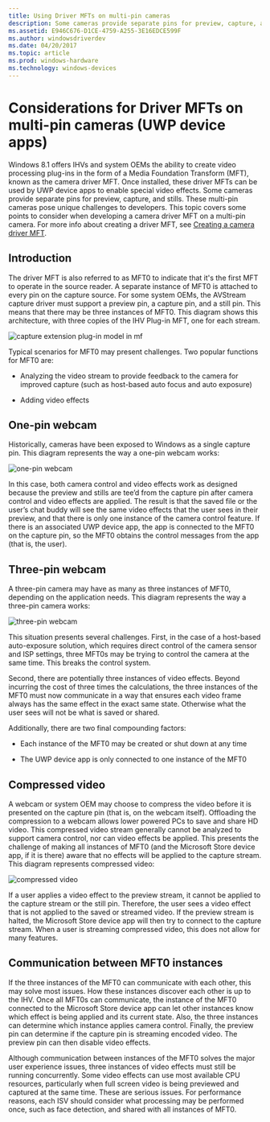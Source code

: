 ```yaml
---
title: Using Driver MFTs on multi-pin cameras
description: Some cameras provide separate pins for preview, capture, and stills. These multi-pin cameras pose unique challenges to developers. This topic covers some points to consider when developing a camera driver MFT on a multi-pin camera.
ms.assetid: E946C676-D1CE-4759-A255-3E16EDCE599F
ms.author: windowsdriverdev
ms.date: 04/20/2017
ms.topic: article
ms.prod: windows-hardware
ms.technology: windows-devices
---
```


# <span id="devapps.driver_mfts_on_multi-pin_cameras"></span>Considerations for Driver MFTs on multi-pin cameras (UWP device apps)


Windows 8.1 offers IHVs and system OEMs the ability to create video processing plug-ins in the form of a Media Foundation Transform (MFT), known as the camera driver MFT. Once installed, these driver MFTs can be used by UWP device apps to enable special video effects. Some cameras provide separate pins for preview, capture, and stills. These multi-pin cameras pose unique challenges to developers. This topic covers some points to consider when developing a camera driver MFT on a multi-pin camera. For more info about creating a driver MFT, see [Creating a camera driver MFT](creating-a-camera-driver-mft.md).

## <span id="Introduction"></span><span id="introduction"></span><span id="INTRODUCTION"></span>Introduction


The driver MFT is also referred to as MFT0 to indicate that it's the first MFT to operate in the source reader. A separate instance of MFT0 is attached to every pin on the capture source. For some system OEMs, the AVStream capture driver must support a preview pin, a capture pin, and a still pin. This means that there may be three instances of MFT0. This diagram shows this architecture, with three copies of the IHV Plug-in MFT, one for each stream.

![capture extension plug-in model in mf](images/372842-cameracaptureengine.png)

Typical scenarios for MFT0 may present challenges. Two popular functions for MFT0 are:

-   Analyzing the video stream to provide feedback to the camera for improved capture (such as host-based auto focus and auto exposure)

-   Adding video effects

## <span id="One-pin_webcam"></span><span id="one-pin_webcam"></span><span id="ONE-PIN_WEBCAM"></span>One-pin webcam


Historically, cameras have been exposed to Windows as a single capture pin. This diagram represents the way a one-pin webcam works:

![one-pin webcam](images/372826-camera-one-pin-webcam.png)

In this case, both camera control and video effects work as designed because the preview and stills are tee’d from the capture pin after camera control and video effects are applied. The result is that the saved file or the user’s chat buddy will see the same video effects that the user sees in their preview, and that there is only one instance of the camera control feature. If there is an associated UWP device app, the app is connected to the MFT0 on the capture pin, so the MFT0 obtains the control messages from the app (that is, the user).

## <span id="Three-pin_webcam"></span><span id="three-pin_webcam"></span><span id="THREE-PIN_WEBCAM"></span>Three-pin webcam


A three-pin camera may have as many as three instances of MFT0, depending on the application needs. This diagram represents the way a three-pin camera works:

![three-pin webcam](images/372826-camera-three-pin-camera.png)

This situation presents several challenges. First, in the case of a host-based auto-exposure solution, which requires direct control of the camera sensor and ISP settings, three MFT0s may be trying to control the camera at the same time. This breaks the control system.

Second, there are potentially three instances of video effects. Beyond incurring the cost of three times the calculations, the three instances of the MFT0 must now communicate in a way that ensures each video frame always has the same effect in the exact same state. Otherwise what the user sees will not be what is saved or shared.

Additionally, there are two final compounding factors:

-   Each instance of the MFT0 may be created or shut down at any time

-   The UWP device app is only connected to one instance of the MFT0

## <span id="Compressed_video"></span><span id="compressed_video"></span><span id="COMPRESSED_VIDEO"></span>Compressed video


A webcam or system OEM may choose to compress the video before it is presented on the capture pin (that is, on the webcam itself). Offloading the compression to a webcam allows lower powered PCs to save and share HD video. This compressed video stream generally cannot be analyzed to support camera control, nor can video effects be applied. This presents the challenge of making all instances of MFT0 (and the Microsoft Store device app, if it is there) aware that no effects will be applied to the capture stream. This diagram represents compressed video:

![compressed video](images/372826-camera-compressed-video.png)

If a user applies a video effect to the preview stream, it cannot be applied to the capture stream or the still pin. Therefore, the user sees a video effect that is not applied to the saved or streamed video. If the preview stream is halted, the Microsoft Store device app will then try to connect to the capture stream. When a user is streaming compressed video, this does not allow for many features.

## <span id="Communication_between_MFT0_instances"></span><span id="communication_between_mft0_instances"></span><span id="COMMUNICATION_BETWEEN_MFT0_INSTANCES"></span>Communication between MFT0 instances


If the three instances of the MFT0 can communicate with each other, this may solve most issues. How these instances discover each other is up to the IHV. Once all MFT0s can communicate, the instance of the MFT0 connected to the Microsoft Store device app can let other instances know which effect is being applied and its current state. Also, the three instances can determine which instance applies camera control. Finally, the preview pin can determine if the capture pin is streaming encoded video. The preview pin can then disable video effects.

Although communication between instances of the MFT0 solves the major user experience issues, three instances of video effects must still be running concurrently. Some video effects can use most available CPU resources, particularly when full screen video is being previewed and captured at the same time. These are serious issues. For performance reasons, each ISV should consider what processing may be performed once, such as face detection, and shared with all instances of MFT0.

 

 





